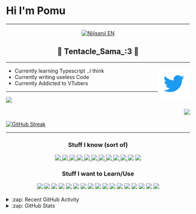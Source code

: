 # Hi I'm Pomu 
---
<div align="center">

[<img align="center" alt="Nijisanji EN" width="650px" src="assets/Lazulight.webp" />](https://youtu.be/ZnP0cKNPE04?t=2m34s)

## 🐙 Tentacle_Sama_:3 🐙


</div>


---
- Currently learning Typescript ..I think [<img align="right" alt="Follow me here | Twitter" width="88px" src="assets/twitter.gif" />](https://twitter.com/Hi_Im_Pomu)
- Currently writing useless Code
- Currently Addicted to VTubers


---                   
<p align = "left">
  <img src = "https://github-readme-stats.vercel.app/api/top-langs/?username=TentacleSama4254&theme=radical&layout=compact" width="480">
</p>

<p align = "right">
  <img src = "https://github-readme-stats.vercel.app/api?username=TentacleSama4254&show_icons=true&theme=radical&layout=compact">
</p>

[![GitHub Streak](http://github-readme-streak-stats.herokuapp.com?user=TentacleSama4254&theme=radical&date_format=M%20j%5B%2C%20Y%5D)](https://git.io/streak-stats)


---
<div align="center">
<h3>Stuff I know (sort of)</h3>
</div>
<div align="center">
<!-- <h3>Stuff I know (sort of)</h3> -->
  <a href= 'https://www.typescriptlang.org'>
<img src="https://img.shields.io/badge/TypeScript-007ACC?style=for-the-badge&logo=typescript&logoColor=white" />
  </a>
 <a href= 'https://www.javascript.com'>
<img src="https://img.shields.io/badge/JavaScript-323330?style=for-the-badge&logo=javascript&logoColor=F7DF1E" />
  </a>
   <a href= 'https://nodejs.org/en/'>
<img src="https://img.shields.io/badge/Node.js-339933?style=for-the-badge&logo=nodedotjs&logoColor=white" />
  </a>
   <a href= 'https://img.shields.io/badge/npm-CB3837?style=for-the-badge&logo=npm&logoColor=white'>
<img src="https://img.shields.io/badge/npm-CB3837?style=for-the-badge&logo=npm&logoColor=white" />
  </a>
   <a href= 'https://www.mongodb.com'>
<img src="https://img.shields.io/badge/MongoDB-white?style=for-the-badge&logo=mongodb&logoColor=4EA94B" />
  </a>
   <a href= 'https://www.tensorflow.org'>
<img src="https://img.shields.io/badge/TensorFlow-FF6F00?style=for-the-badge&logo=TensorFlow&logoColor=white" />
  </a>
   <a href= 'https://pptr.dev'>
<img src="https://img.shields.io/badge/Puppeteer-40B5A4?style=for-the-badge&logo=Puppeteer&logoColor=white" />
  </a>
     <a href= 'https://aws.amazon.com/?nc2=h_lg'>
<img src="https://img.shields.io/badge/Amazon AWS-{232F3E}?style=for-the-badge&logo=amazonaws&logoColor=white" />
  </a>
     <a href= 'https://dashboard.heroku.com'>
<img src="https://img.shields.io/badge/Heroku-430098?style=for-the-badge&logo=heroku&logoColor=white" />
  </a>
     <a href= ''>
<img src="https://img.shields.io/badge/Visual_Studio_Code-0078D4?style=for-the-badge&logo=visual%20studio%20code&logoColor=white" />
  </a>
     <img src="https://img.shields.io/badge/Git-F05032?style=for-the-badge&logo=git&logoColor=white" />
     <img src="https://img.shields.io/badge/prettier-1A2C34?style=for-the-badge&logo=prettier&logoColor=F7BA3E" />
 <!-- <p align="center"> -->
<!-- </p> -->

</div>

<div align="center">
<h3>Stuff I want to Learn/Use</h3>
</div>
<div align="center">
<!-- <h3>c</h3> -->
 <img src="https://img.shields.io/badge/Go-00ADD8?style=for-the-badge&logo=go&logoColor=white" />
 <img src="https://img.shields.io/badge/Rust-black?style=for-the-badge&logo=rust&logoColor=#E57324" />
 <img src="https://img.shields.io/badge/Python-FFD43B?style=for-the-badge&logo=python&logoColor=darkgreen" />
 <img src="https://img.shields.io/badge/HTML5-E34F26?style=for-the-badge&logo=html5&logoColor=white" />
 <img src="https://img.shields.io/badge/CSS3-1572B6?style=for-the-badge&logo=css3&logoColor=white" />
 <img src="https://img.shields.io/badge/React_Native-20232A?style=for-the-badge&logo=react&logoColor=61DAFB" />
 <img src="https://img.shields.io/badge/Express.js-000000?style=for-the-badge&logo=express&logoColor=white" />
 <img src="https://img.shields.io/badge/React-20232A?style=for-the-badge&logo=react&logoColor=61DAFB" />
 <img src="https://img.shields.io/badge/Docker-2CA5E0?style=for-the-badge&logo=docker&logoColor=white" />
 <img src="https://img.shields.io/badge/next.js-000000?style=for-the-badge&logo=nextdotjs&logoColor=white" />
 <img src="https://img.shields.io/badge/firebase-ffca28?style=for-the-badge&logo=firebase&logoColor=black" />
 <img src="https://img.shields.io/badge/Deno-white?style=for-the-badge&logo=deno&logoColor=464647" />
 <img src="https://img.shields.io/badge/Kali_Linux-557C94?style=for-the-badge&logo=kali-linux&logoColor=white" />
 <img src="https://img.shields.io/badge/Linux_Mint-87CF3E?style=for-the-badge&logo=linux-mint&logoColor=white" />
 <img src="https://img.shields.io/badge/VIM-%2311AB00.svg?&style=for-the-badge&logo=vim&logoColor=white" />
 <img src="https://img.shields.io/badge/blender-%23F5792A.svg?style=for-the-badge&logo=blender&logoColor=white" />
 <img src="https://img.shields.io/badge/Flutter-02569B?style=for-the-badge&logo=flutter&logoColor=white" />

<!-- <p align="center"> -->
<!-- </p> -->
</div>
<br>

<details>
  <summary>:zap: Recent GitHub Activity</summary>
  
<!--START_SECTION:activity-->

<!--END_SECTION:activity-->

</details>

<details>
  <summary>:zap: GitHub Stats</summary>

 
